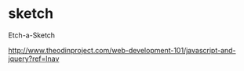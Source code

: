 # sketch

Etch-a-Sketch

http://www.theodinproject.com/web-development-101/javascript-and-jquery?ref=lnav
